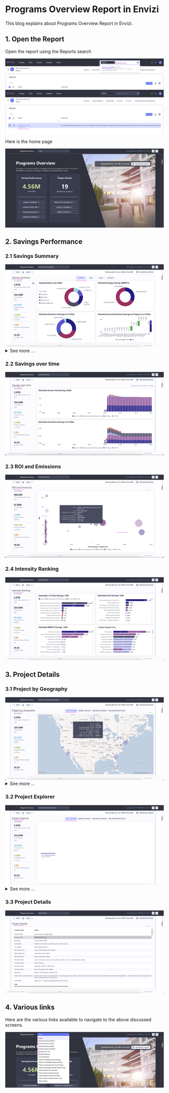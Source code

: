# Programs Overview Report in Envizi

This blog explains about Programs Overview Report in Envizi. 

## 1. Open the Report

Open the report using the Reports search

<img src="images/image-11.png">

<img src="images/image-12.png">

Here is the home page

<img src="images/image-13.png">

## 2. Savings Performance

### 2.1 Savings Summary

<img src="images/image-15.png">

<details><summary>See more ...</summary>

<img src="images/image-16.png">

<img src="images/image-17.png">

<img src="images/image-18.png">

</details>

### 2.2 Savings over time

<img src="images/image-19.png">

### 2.3 ROl and Emissions
<img src="images/image-20.png">

### 2.4 Intensity Ranking
<img src="images/image-21.png">

## 3. Project Details

### 3.1 Project by Geography

<img src="images/image-22.png">

<details><summary>See more ...</summary>

<img src="images/image-23.png">

<img src="images/image-24.png">

<img src="images/image-25.png">

</details>

### 3.2 Project Explorer

<img src="images/image-26.png">

<details><summary>See more ...</summary>


<img src="images/image-27.png">

<img src="images/image-28.png">

<img src="images/image-29.png">

</details>

### 3.3 Project Details

<img src="images/image-30.png">

## 4. Various links

Here are the various links available to navigate to the above discussed screens.

<img src="images/image-14.png">
